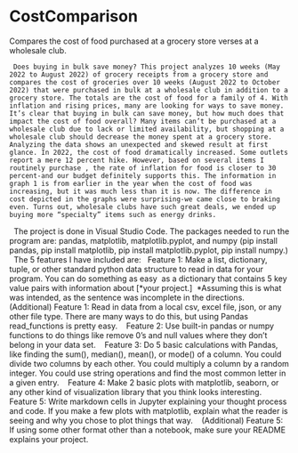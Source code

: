 # CostComparison
Compares the cost of food purchased at a grocery store verses at a wholesale club.
     
     Does buying in bulk save money? This project analyzes 10 weeks (May 2022 to August 2022) of grocery receipts from a grocery store and compares the cost of groceries over 10 weeks (August 2022 to October 2022) that were purchased in bulk at a wholesale club in addition to a grocery store. The totals are the cost of food for a family of 4. With inflation and rising prices, many are looking for ways to save money. It’s clear that buying in bulk can save money, but how much does that impact the cost of food overall? Many items can’t be purchased at a wholesale club due to lack or limited availability, but shopping at a wholesale club should decrease the money spent at a grocery store. Analyzing the data shows an unexpected and skewed result at first glance. In 2022, the cost of food dramatically increased. Some outlets report a mere 12 percent hike. However, based on several items I routinely purchase , the rate of inflation for food is closer to 30 percent-and our budget definitely supports this. The information in graph 1 is from earlier in the year when the cost of food was increasing, but it was much less than it is now. The difference in cost depicted in the graphs were surprising-we came close to braking even. Turns out, wholesale clubs have such great deals, we ended up buying more “specialty” items such as energy drinks. 

 
The project is done in Visual Studio Code. The packages needed to run the program are: pandas, matplotlib, matplotlib.pyplot, and numpy (pip install pandas, pip install matplotlib, pip install matplotlib.pyplot, pip install numpy.)
 
The 5 features I have included are:
 
Feature 1: Make a list, dictionary, tuple, or other standard python data structure to read in data for your program. You can do something as easy  as a dictionary that contains 5 key value pairs with information about [*your project.] 
*Assuming this is what was intended, as the sentence was incomplete in the directions. 
 
(Additional) Feature 1: Read in data from a local csv, excel file, json, or any other file type. There are many ways to do this, but using Pandas read_functions is pretty easy. 
 
Feature 2: Use built-in pandas or numpy functions to do things like remove 0’s and null values where they don’t belong in your data set. 
 
Feature 3: Do 5 basic calculations with Pandas, like finding the sum(), median(), mean(), or mode() of a column. You could divide two columns by each other. You could multiply a column by a random integer. You could use string operations and find the most common letter in a given entry. 
 
Feature 4: Make 2 basic plots with matplotlib, seaborn, or any other kind of visualization library that you think looks interesting. 
 
Feature 5: Write markdown cells in Jupyter explaining your thought process and code. If you make a few plots with matplotlib, explain what the reader is seeing and why you chose to plot things that way. 
 
(Additional) Feature 5: If using some other format other than a notebook, make sure your README explains your project. 
 
 
